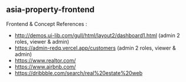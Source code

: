 ## asia-property-frontend

Frontend & Concept References :

- http://demos.ui-lib.com/gull/html/layout2/dashboard1.html (admin 2 roles, viewer & admin)
- https://admin-redq.vercel.app/customers (admin 2 roles, viewer & admin)
- https://www.realtor.com/
- https://www.airbnb.com/
- https://dribbble.com/search/real%20estate%20web
